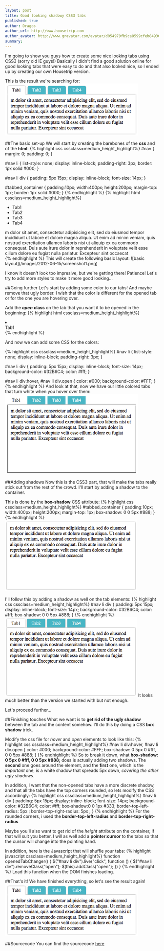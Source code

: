 ```yaml
---
layout: post
title: Good looking shadowy CSS3 tabs
published: true
author: Dragos
author_url: http://www.housetrip.com
author_avatar: http://www.gravatar.com/avatar/d054979fb9ca8599cfeb84936172dc28?s=36
summary: 
---
```

I'm going to show you guys how to create some nice looking tabs using CSS3 (sorry old IE guys!)
Basically I didn't find a good solution online for good looking tabs that were easy to do and that also looked nice, so I ended up by creating our own Housetrip version.

This is the result we're searching for:
![basic layout](/images/2012-06-15/result.png)

##The basic set-up
We will start by creating the barebones of the **css** and of the **html**:
{% highlight css cssclass=medium_height_highlight%}
  #nav {
    margin: 0;
    padding: 0;
  }

  #nav li {
    list-style: none;
    display: inline-block;
    padding-right: 3px;
    border: 1px solid #000;
    }

  #nav li div {
    padding: 5px 15px;
    display: inline-block;
    font-size: 14px;
  }

  #tabbed_container {
    padding:10px;
    width:400px;
    height:200px;
    margin-top: 1px;
    border: 1px solid #000;
  }
{% endhighlight %}
{% highlight html cssclass=medium_height_highlight%}
  <ul id="nav">
    <li><div>Tab1</div></li>
    <li><div>Tab2</div></li>
    <li><div>Tab3</div></li>
    <li><div>Tab4</div></li>
  </ul>
<div id="tabbed_container">
	m dolor sit amet, consectetur adipisicing elit, sed do eiusmod tempor incididunt ut labore et dolore magna aliqua. Ut enim ad minim veniam, quis nostrud exercitation ullamco laboris nisi ut aliquip ex ea commodo consequat. Duis aute irure dolor in reprehenderit in voluptate velit esse cillum dolore eu fugiat nulla pariatur. Excepteur sint occaecat
</div>
{% endhighlight %}
This will create the following basic layout:
![basic layout](/images/2012-06-15/screenshot1.png)

I know it doesn't look too impresive, but we're getting there! Patience! Let's try to add more styles to make it more good looking...

##Going further
Let's start by adding some color to our tabs! And maybe remove that ugly border. I wish that the color is different for the opened tab or for the one you are hovering over.

Add the ***open*** **class** on the tab that you want it to be opened in the beginning:
{% highlight html cssclass=medium_height_highlight%}
  <li><div class="open">Tab1</div></li>
{% endhighlight %}

And now we can add some CSS for the colors:

{% highlight css cssclass=medium_height_highlight%}
  #nav li {
    list-style: none;
    display: inline-block;
    padding-right: 3px;
    }

  #nav li div {
    padding: 5px 15px;
    display: inline-block;
    font-size: 14px;
    background-color: #32B6C4;
    color: #fff;
  }

  #nav li div:hover, #nav li div.open {
    color: #000;
    background-color: #FFF;
  }
{% endhighlight %}
And look at that, now we have our little colored tabs that turn white when you hover over them:
![basic layout](/images/2012-06-15/screenshot2.png)

##Adding shadows
Now this is the CSS3 part, that will make the tabs really stick out from the rest of the crowd.
I'll start by adding a shadow to the container.

This is done by the **box-shadow** CSS attribute:
{% highlight css cssclass=medium_height_highlight%}
 #tabbed_container {
    padding:10px;
    width:400px;
    height:200px;
    margin-top: 1px;
    box-shadow: 0 0 5px #888;
  }
{% endhighlight %}
![basic layout](/images/2012-06-15/screenshot3.png)

I'll follow this by adding a shadow as well on the tab elements:
{% highlight css cssclass=medium_height_highlight%}
  #nav li div {
    padding: 5px 15px;
    display: inline-block;
    font-size: 14px;
    background-color: #32B6C4;
    color: #fff;
    box-shadow: 0 0 5px #888;
  }
{% endhighlight %}
![basic layout](/images/2012-06-15/screenshot4.png)
It looks much better than the version we started with but not enough.

Let's proceed further...

##Finishing touches
What we want is to **get rid of the ugly shadow** between the tab and the content somehow. I'll do this by doing a CSS **box shadow** trick.

Modify the css file for *hover* and *open* elements to look like this:
{% highlight css cssclass=medium_height_highlight%}
  #nav li div:hover, #nav li div.open {
    color: #000;
    background-color: #FFF;
    box-shadow: 0 5px 0 #fff, 0 0 5px #888;
  }
{% endhighlight %}
So to break it down, what **box-shadow: 0 5px 0 #fff, 0 0 5px #888;** does is actually adding two shadows. The **second** one goes around the element, and the **first** one, which is the *important* one, is a white shadow that spreads 5px down, *covering the other ugly shadows*.

In addition, I want that the non-opened tabs have a more discrete shadow, and that all the tabs have the top corners rounded, so lets modify the CSS accordingly:
{% highlight css cssclass=medium_height_highlight%}
  #nav li div {
    padding: 5px 15px;
    display: inline-block;
    font-size: 14px;
    background-color: #32B6C4;
    color: #fff;
    box-shadow:0 0 1px #333;
    border-top-left-radius: 5px ;
    border-top-right-radius: 5px ;
  }
{% endhighlight %}
For the rounded corners, i used the **border-top-left-radius** and **border-top-right-radius**.

Maybe you'll also want to get rid of the *height* attribute on the container, if that will suit you better. I will as well add a **pointer:cursor** to the tabs so that the cursor will change into the pointing hand.

In addition, here is the Javascript that will shuffle your tabs:
{% highlight javascript cssclass=medium_height_highlight%}
  function openedTabChanger() {
    $("#nav li div").live("click", function () {
      $("#nav li div").removeClass("open");
      $(this).addClass("open");
    })
  }
{% endhighlight %}
Load this function when the DOM finishes loading.

##That's it!
We have finished everything, so let's see the result again!
![basic layout](/images/2012-06-15/result.png)

##Sourcecode
You can find the sourcecode [here](http://jsfiddle.net/dmiron/JU5fx/1/)